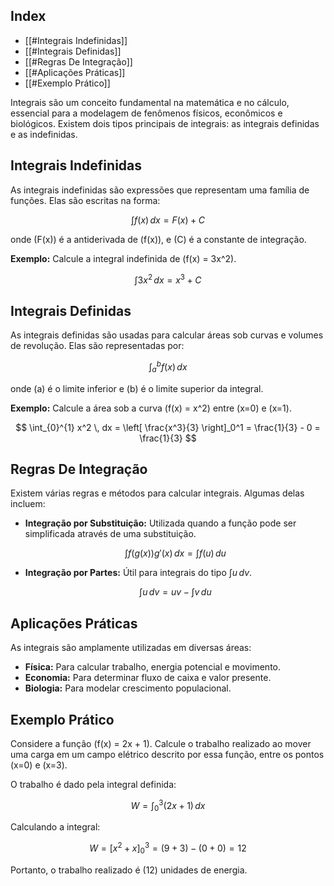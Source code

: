 
## Index
- [[#Integrais Indefinidas]]
- [[#Integrais Definidas]]
- [[#Regras De Integração]]
- [[#Aplicações Práticas]]
- [[#Exemplo Prático]]

Integrais são um conceito fundamental na matemática e no cálculo, essencial para a modelagem de fenômenos físicos, econômicos e biológicos. Existem dois tipos principais de integrais: as integrais definidas e as indefinidas.

## Integrais Indefinidas

As integrais indefinidas são expressões que representam uma família de funções. Elas são escritas na forma:

$$ \int f(x) \, dx = F(x) + C $$

onde \(F(x)\) é a antiderivada de \(f(x)\), e \(C\) é a constante de integração.

**Exemplo:**
Calcule a integral indefinida de \(f(x) = 3x^2\).

$$ \int 3x^2 \, dx = x^3 + C $$

## Integrais Definidas

As integrais definidas são usadas para calcular áreas sob curvas e volumes de revolução. Elas são representadas por:

$$ \int_{a}^{b} f(x) \, dx $$

onde \(a\) é o limite inferior e \(b\) é o limite superior da integral.

**Exemplo:**
Calcule a área sob a curva \(f(x) = x^2\) entre \(x=0\) e \(x=1\).

$$ \int_{0}^{1} x^2 \, dx = \left[ \frac{x^3}{3} \right]_0^1 = \frac{1}{3} - 0 = \frac{1}{3} $$

## Regras De Integração

Existem várias regras e métodos para calcular integrais. Algumas delas incluem:

- **Integração por Substituição:** Utilizada quando a função pode ser simplificada através de uma substituição.

  $$ \int f(g(x))g'(x) \, dx = \int f(u) \, du $$

- **Integração por Partes:** Útil para integrais do tipo $\int u \, dv$.

  $$ \int u \, dv = uv - \int v \, du $$

## Aplicações Práticas

As integrais são amplamente utilizadas em diversas áreas:

- **Física:** Para calcular trabalho, energia potencial e movimento.
- **Economia:** Para determinar fluxo de caixa e valor presente.
- **Biologia:** Para modelar crescimento populacional.

## Exemplo Prático

Considere a função \(f(x) = 2x + 1\). Calcule o trabalho realizado ao mover uma carga em um campo elétrico descrito por essa função, entre os pontos \(x=0\) e \(x=3\).

O trabalho é dado pela integral definida:

$$ W = \int_{0}^{3} (2x + 1) \, dx $$

Calculando a integral:

$$ W = \left[ x^2 + x \right]_0^3 = (9 + 3) - (0 + 0) = 12 $$

Portanto, o trabalho realizado é \(12\) unidades de energia.
